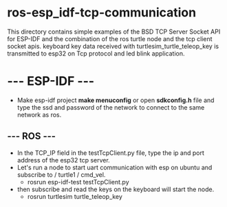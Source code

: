 # ros-esp_idf-tcp-communication
This directory contains simple examples of the BSD TCP Server Socket API for ESP-IDF and the combination of the ros turtle node and the tcp client socket apis. keyboard key data received with turtlesim_turtle_teleop_key is transmitted to esp32 on Tcp protocol and led blink application.

# --- ESP-IDF ---

 * Make esp-idf project **make menuconfig** or open **sdkconfig.h** file and type the ssd and password of the network to connect to the same network as ros.
 


## --- ROS ---
 * In the TCP_IP field in the testTcpClient.py file, type the ip and port address of the esp32 tcp server.
 * Let's run a node to start uart communication with esp on ubuntu and subscribe to / turtle1 / cmd_vel.
   - rosrun esp-idf-test testTcpClient.py
 * then subscribe and read the keys on the keyboard will start the node.
   - rosrun turtlesim turtle_teleop_key 
